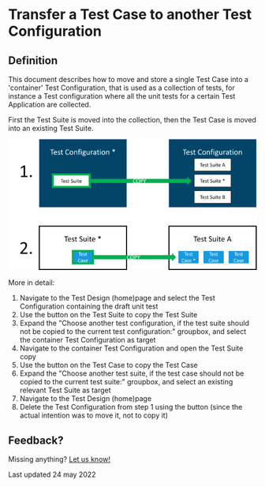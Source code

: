# Transfer a Test Case to another Test Configuration

## Definition

This document describes how to move and store a single Test Case into a 'container' Test Configuration, that is used as a collection of tests, for instance a Test configuration where all the unit tests for a certain Test Application are collected.

First the Test Suite is moved into the collection, then the Test Case is moved into an existing Test Suite.

![Copy Test Case to collection Test Configuration](../images/unit-copy.png)

More in detail:

1. Navigate to the Test Design (home)page and select the Test Configuration containing the draft unit test
2. Use the <i class="fa fa-copy" ></i> button on the Test Suite to copy the Test Suite
3. Expand the "Choose another test configuration, if the test suite should not be copied to the current test configuration:" groupbox, and select the container Test Configuration as target
4. Navigate to the container Test Configuration and open the Test Suite copy
5. Use the <i class="fa fa-copy" ></i> button on the Test Case to copy the Test Case
6. Expand the "Choose another test suite, if the test case should not be copied to the current test suite:" groupbox, and select an existing relevant Test Suite as target
7. Navigate to the Test Design (home)page 
8. Delete the Test Configuration from step 1 using the <i class="fa fa-trash-alt" ></i> button (since the actual intention was to move it, not to copy it)

## Feedback?
Missing anything? [Let us know!](mailto:support@menditect.com)

Last updated 24 may 2022